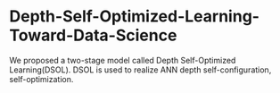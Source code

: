# Depth-Self-Optimized-Learning-Toward-Data-Science
We proposed a two-stage model called Depth Self-Optimized Learning(DSOL). DSOL is used to realize ANN depth self-configuration, self-optimization. 
